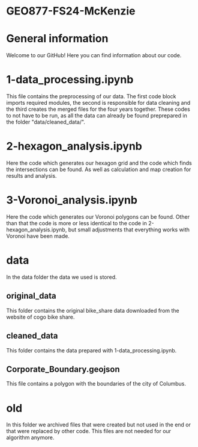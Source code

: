 # GEO877-FS24-McKenzie
# General information

Welcome to our GitHub!
Here you can find information about our code.

# 1-data_processing.ipynb
This file contains the preprocessing of our data. The first code block imports required modules, the second is responsible for data cleaning and the third creates the merged files for the four years together.
These codes to not have to be run, as all the data can already be found preprepared in the folder "data/cleaned_data/".

# 2-hexagon_analysis.ipynb
Here the code which generates our hexagon grid and the code which finds the intersections can be found. As well as calculation and map creation for results and analysis.

# 3-Voronoi_analysis.ipynb
Here the code which generates our Voronoi polygons can be found. Other than that the code is more or less identical to the code in 2-hexagon_analysis.ipynb, but small adjustments that everything works with Voronoi have been made.

# data
In the data folder the data we used is stored.

## original_data
This folder contains the original bike_share data downloaded from the website of cogo bike share.

## cleaned_data
This folder contains the data prepared with 1-data_processing.ipynb.

## Corporate_Boundary.geojson
This file contains a polygon with the boundaries of the city of Columbus.

# old
In this folder we archived files that were created but not used in the end or that were replaced by other code. This files are not needed for our algorithm anymore.
